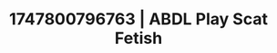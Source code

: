 ---
categories:
- Immersive erotica
- Flushed cheeks
- Workplace fantasy
- E-girl erotica
- Titty fuck
image: /assets/images/1747800796763.jpg
layout: post
seo:
  description: Featured content with artistic ABDL Play, Scat Fetish. HD images available.
  keywords: ABDL Play, Scat Fetish
  og_image: /assets/images/1747800796763.jpg
  schema_type: VisualArtwork
tags:
- '#1747800796763'
- ABDL Play
- Scat Fetish
title: 1747800796763 | ABDL Play Scat Fetish
---